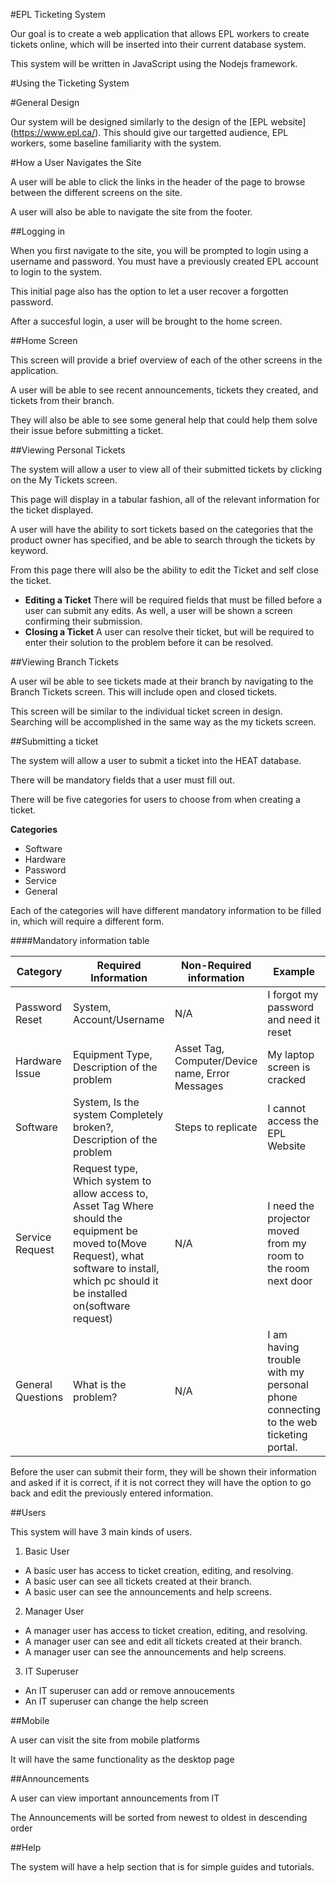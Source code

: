 #EPL Ticketing System

Our goal is to create a web application that allows EPL workers to create tickets online, which will be inserted into their current database system.

This system will be written in JavaScript using the Nodejs framework.

#Using the Ticketing System

#General Design

Our system will be designed similarly to the design of the [EPL website] (https://www.epl.ca/). This should give our targetted audience, EPL workers, some baseline familiarity with the system.

#How a User Navigates the Site

A user will be able to click the links in the header of the page to browse between the different screens on the site.

A user will also be able to navigate the site from the footer.

##Logging in

When you first navigate to the site, you will be prompted to login using a username and password. You must have a previously created EPL account to login to the system. 

This initial page also has the option to let a user recover a forgotten password.

After a succesful login, a user will be brought to the home screen.

##Home Screen

This screen will provide a brief overview of each of the other screens in the application. 

A user will be able to see recent announcements, tickets they created, and tickets from their branch. 

They will also be able to see some general help that could help them solve their issue before submitting a ticket. 

##Viewing Personal Tickets

The system will allow a user to view all of their submitted tickets by clicking on the My Tickets screen. 

This page will display in a tabular fashion, all of the relevant information for the ticket displayed. 

A user will have the ability to sort tickets based on the categories that the product owner has specified, and be able to search through the tickets by keyword. 

From this page there will also be the ability to edit the Ticket and self close the ticket.

  * **Editing a Ticket**
  There will be required fields that must be filled before a user can submit any edits.   As well, a user will be shown a screen confirming their submission.
  * **Closing a Ticket**
  A user can resolve their ticket, but will be required to enter their solution to the problem before it can be resolved.

##Viewing Branch Tickets

A user wil be able to see tickets made at their branch by navigating to the Branch Tickets screen. This will include open and closed tickets.

This screen will be similar to the individual ticket screen in design. Searching will be accomplished in the same way as the my tickets screen.

##Submitting a ticket

The system will allow a user to submit a ticket into the HEAT database.  

There will be mandatory fields that a user must fill out.

There will be five categories for users to choose from when creating a ticket.

**Categories**
  * Software
  * Hardware
  * Password
  * Service
  * General
  
  
Each of the categories will have different mandatory information to be filled in, which will require a different form.

####Mandatory information table

Category | Required Information | Non-Required information | Example
--------- | -------------------- | ----------------------  | ----------
Password Reset | System, Account/Username | N/A | I forgot my password and need it reset
Hardware Issue | Equipment Type, Description of the problem | Asset Tag, Computer/Device name, Error Messages | My laptop screen is cracked
Software       | System, Is the system Completely broken?, Description of the problem | Steps to replicate | I cannot access the EPL Website
Service Request | Request type, Which system to allow access to, Asset Tag Where should the equipment be moved to(Move Request), what software to install, which pc should it be installed on(software request) | N/A | I need the projector moved from my room to the room next door
General Questions | What is the problem? | N/A | I am having trouble with my personal phone connecting to the web ticketing portal.


Before the user can submit their form, they will be shown their information and asked if it is correct, if it is not correct they will have the option to go back and edit the previously entered information. 

##Users

This system will have 3 main kinds of users.

1. Basic User
  * A basic user has access to ticket creation, editing, and resolving.
  * A basic user can see all tickets created at their branch.
  * A basic user can see the announcements and help screens.
2. Manager User
  * A manager user has access to ticket creation, editing, and resolving.
  * A manager user can see and edit all tickets created at their branch.
  * A manager user can see the announcements and help screens.
3. IT Superuser
  * An IT superuser can add or remove annoucements
  * An IT superuser can change the help screen

  
##Mobile

A user can visit the site from mobile platforms

It will have the same functionality as the desktop page

##Announcements

A user can view important announcements from IT

The Announcements will be sorted from newest to oldest in descending order

##Help

The system will have a help section that is for simple guides and tutorials.

